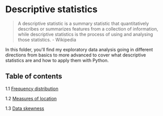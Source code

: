 # Descriptive statistics

> A descriptive statistic is a summary statistic that quantitatively describes or summarizes features from a collection of information, while descriptive statistics is the process of using and analysing those statistics. - Wikipedia

In this folder, you'll find my exploratory data analysis going in different directions from basics to more advanced to cover what descriptive statistics are and how to apply them with Python.

## Table of contents

1.1 [Frequency distribution](1_1_frequency_distribution.ipynb/)

1.2 [Measures of location](1_2_measures_of_location.ipynb)

1.3 [Data skewness](1_3_data_skewness.ipynb/)
